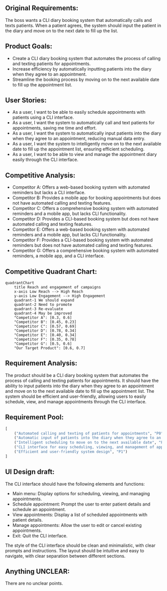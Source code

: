 ## Original Requirements:
The boss wants a CLI diary booking system that automatically calls and texts patients. When a patient agrees, the system should input the patient in the diary and move on to the next date to fill up the list.

## Product Goals:
- Create a CLI diary booking system that automates the process of calling and texting patients for appointments.
- Increase efficiency by automatically inputting patients into the diary when they agree to an appointment.
- Streamline the booking process by moving on to the next available date to fill up the appointment list.

## User Stories:
- As a user, I want to be able to easily schedule appointments with patients using a CLI interface.
- As a user, I want the system to automatically call and text patients for appointments, saving me time and effort.
- As a user, I want the system to automatically input patients into the diary when they agree to an appointment, reducing manual data entry.
- As a user, I want the system to intelligently move on to the next available date to fill up the appointment list, ensuring efficient scheduling.
- As a user, I want to be able to view and manage the appointment diary easily through the CLI interface.

## Competitive Analysis:
- Competitor A: Offers a web-based booking system with automated reminders but lacks a CLI interface.
- Competitor B: Provides a mobile app for booking appointments but does not have automated calling and texting features.
- Competitor C: Offers a comprehensive booking system with automated reminders and a mobile app, but lacks CLI functionality.
- Competitor D: Provides a CLI-based booking system but does not have automated calling and texting features.
- Competitor E: Offers a web-based booking system with automated reminders and a mobile app, but lacks CLI functionality.
- Competitor F: Provides a CLI-based booking system with automated reminders but does not have automated calling and texting features.
- Competitor G: Offers a comprehensive booking system with automated reminders, a mobile app, and a CLI interface.

## Competitive Quadrant Chart:
```mermaid
quadrantChart
    title Reach and engagement of campaigns
    x-axis Low Reach --> High Reach
    y-axis Low Engagement --> High Engagement
    quadrant-1 We should expand
    quadrant-2 Need to promote
    quadrant-3 Re-evaluate
    quadrant-4 May be improved
    "Competitor A": [0.3, 0.6]
    "Competitor B": [0.45, 0.23]
    "Competitor C": [0.57, 0.69]
    "Competitor D": [0.78, 0.34]
    "Competitor E": [0.40, 0.34]
    "Competitor F": [0.35, 0.78]
    "Competitor G": [0.5, 0.6]
    "Our Target Product": [0.6, 0.7]
```

## Requirement Analysis:
The product should be a CLI diary booking system that automates the process of calling and texting patients for appointments. It should have the ability to input patients into the diary when they agree to an appointment and move on to the next available date to fill up the appointment list. The system should be efficient and user-friendly, allowing users to easily schedule, view, and manage appointments through the CLI interface.

## Requirement Pool:
```python
[
    ("Automated calling and texting of patients for appointments", "P0"),
    ("Automatic input of patients into the diary when they agree to an appointment", "P0"),
    ("Intelligent scheduling to move on to the next available date", "P0"),
    ("CLI interface for easy scheduling, viewing, and management of appointments", "P0"),
    ("Efficient and user-friendly system design", "P1")
]
```

## UI Design draft:
The CLI interface should have the following elements and functions:
- Main menu: Display options for scheduling, viewing, and managing appointments.
- Schedule appointment: Prompt the user to enter patient details and schedule an appointment.
- View appointments: Display a list of scheduled appointments with patient details.
- Manage appointments: Allow the user to edit or cancel existing appointments.
- Exit: Quit the CLI interface.

The style of the CLI interface should be clean and minimalistic, with clear prompts and instructions. The layout should be intuitive and easy to navigate, with clear separation between different sections.

## Anything UNCLEAR:
There are no unclear points.